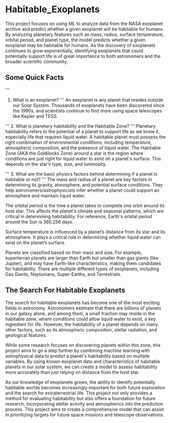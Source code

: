 # Habitable_Exoplanets

This project focuses on using ML to analyze data from the NASA exoplanet archive and predict whether a given exoplanet will be habitable for humans. By analyzing planetary features such as mass, radius, surface temperature, orbital period, and planet type, the model predicts whether a given exoplanet may be habitable for humans. As the discovery of exoplanets continues to grow exponentially, identifying exoplanets that could potentially support life is of great importance to both astronomers and the broader scientific community.

## Some Quick Facts

'''
1. What is an exoplanet?
'''
An exoplanet is any planet that resides outside our Solar System. Thousands of exoplanets have been discovered since the 1990s, and scientists continue to find more using space telescopes like Kepler and TESS.

'''
2. What is planetary habitability and the Habitable Zone?
'''
Planetary habitability refers to the potential of a planet to support life as we know it, especially life that requires liquid water. A habitable planet must possess the right combination of environmental conditions, including temperature, atmospheric composition, and the presence of liquid water. The Habitable Zone (AKA the Goldilocks Zone) around a star is the region where conditions are just right for liquid water to exist on a planet's surface. This depends on the star’s type, size, and luminosity.

'''
3. What are the basic physics factors behind determining if a planet is habitable or not?
'''
The mass and radius of a planet are key factors in determining its gravity, atmosphere, and potential surface conditions. They help astronomers/astrophysicists infer whether a planet could support an atmosphere and maintain liquid water. 

The orbital period is the time a planet takes to complete one orbit around its host star. This affects the planet's climate and seasonal patterns, which are critical in determining habitability. For reference, Earth's orbital period around the Sun is 365.256 days.

Surface temperature is influenced by a planet’s distance from its star and its atmosphere. It plays a critical role in determining whether liquid water can exist on the planet’s surface.

Planets are classified based on their mass and size. For example, superterran planets are larger than Earth but smaller than gas giants (like Jupiter), and may have Earth-like characteristics, making them candidates for habitability. There are multiple different types of exoplanets, including Gas Giants, Neptunians, Super-Earths, and Terrestrials.

## The Search For Habitable Exoplanets

The search for habitable exoplanets has become one of the most exciting fields in astronomy. Astronomers estimate that there are billions of planets in our galaxy alone, and among them, a small fraction may reside in the habitable zone, where conditions could allow liquid water to exist, a key ingredient for life. However, the habitability of a planet depends on many other factors, such as its atmospheric composition, stellar radiation, and geological features.

While some research focuses on discovering planets within this zone, this project aims to go a step further by combining machine learning with astrophysical data to predict a planet's habitability based on multiple variables. By using known exoplanet data and characteristics of habitable planets in our solar system, we can create a model to assess habitability more accurately than just relying on distance from the host star.

As our knowledge of exoplanets grows, the ability to identify potentially habitable worlds becomes increasingly important for both future exploration and the search for extraterrestrial life. This project not only provides a method for evaluating habitability but also offers a foundation for future research, incorporating stellar activity and atmospherics into the prediction process. This project aims to create a comprehensive model that can assist in prioritizing targets for future space missions and telescope observations.